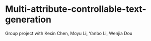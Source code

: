 # Multi-attribute-controllable-text-generation

Group project with Kexin Chen, Moyu Li, Yanbo Li, Wenjia Dou
